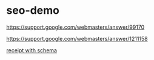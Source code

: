seo-demo
========

https://support.google.com/webmasters/answer/99170

https://support.google.com/webmasters/answer/1211158

<a href="http://www.google.com/webmasters/tools/richsnippets?q=http%3A%2F%2Frudywaltz.github.io%2Fseo-demo%2Fdefault%2F2013%2F12%2F05%2Freceipt-schema.html" target="_blank">receipt with schema</a>

